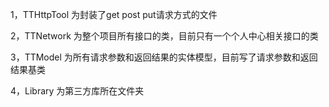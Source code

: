 1，TTHttpTool 为封装了get post put请求方式的文件

2，TTNetwork 为整个项目所有接口的类，目前只有一个个人中心相关接口的类

3，TTModel 为所有请求参数和返回结果的实体模型，目前写了请求参数和返回结果基类

4，Library 为第三方库所在文件夹
